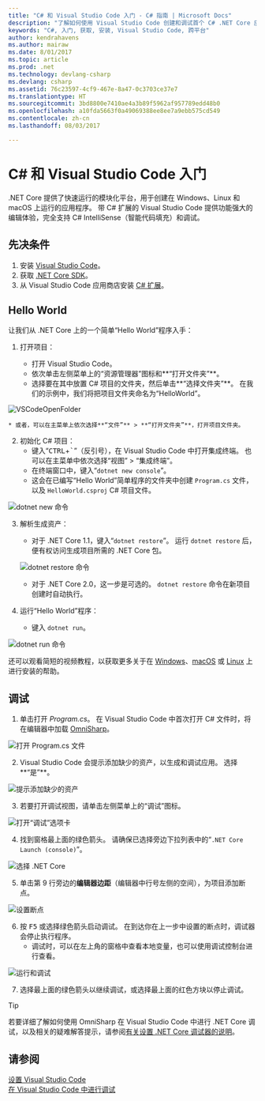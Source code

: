 ```yaml
---
title: "C# 和 Visual Studio Code 入门 - C# 指南 | Microsoft Docs"
description: "了解如何使用 Visual Studio Code 创建和调试首个 C# .NET Core 应用。"
keywords: "C#, 入门, 获取, 安装, Visual Studio Code, 跨平台"
author: kendrahavens
ms.author: mairaw
ms.date: 8/01/2017
ms.topic: article
ms.prod: .net
ms.technology: devlang-csharp
ms.devlang: csharp
ms.assetid: 76c23597-4cf9-467e-8a47-0c3703ce37e7
ms.translationtype: HT
ms.sourcegitcommit: 3bd8800e7410ae4a3b89f5962af957789edd48b0
ms.openlocfilehash: a10fda5663f0a49069388ee8ee7a9ebb575cd549
ms.contentlocale: zh-cn
ms.lasthandoff: 08/03/2017

---
```


# <a name="get-started-with-c-and-visual-studio-code"></a>C# 和 Visual Studio Code 入门

.NET Core 提供了快速运行的模块化平台，用于创建在 Windows、Linux 和 macOS 上运行的应用程序。 带 C# 扩展的 Visual Studio Code 提供功能强大的编辑体验，完全支持 C# IntelliSense（智能代码填充）和调试。

## <a name="prerequisites"></a>先决条件

1. 安装 [Visual Studio Code](https://code.visualstudio.com/)。
2. 获取 [.NET Core SDK](https://www.microsoft.com/net/download/core)。
3. 从 Visual Studio Code 应用商店安装 [C# 扩展](https://marketplace.visualstudio.com/items?itemName=ms-vscode.csharp)。

## <a name="hello-world"></a>Hello World

让我们从 .NET Core 上的一个简单“Hello World”程序入手：

1. 打开项目：

    * 打开 Visual Studio Code。
    * 依次单击左侧菜单上的“资源管理器”图标和**“打开文件夹”**。
    * 选择要在其中放置 C# 项目的文件夹，然后单击**“选择文件夹”**。 在我们的示例中，我们将把项目文件夹命名为“HelloWorld”。 

  ![VSCodeOpenFolder](media/with-visual-studio-code/vscodeopenfolder.png)

    * 或者，可以在主菜单上依次选择**“文件”** > **“打开文件夹”**，打开项目文件夹。

2. 初始化 C# 项目：
    * 键入“<kbd>CTRL</kbd>+<kbd>\`</kbd>”（反引号），在 Visual Studio Code 中打开集成终端。 也可以在主菜单中依次选择“视图” > “集成终端”。
    * 在终端窗口中，键入“`dotnet new console`”。
    * 这会在已编写“Hello World”简单程序的文件夹中创建 `Program.cs` 文件，以及 `HelloWorld.csproj` C# 项目文件。

  ![dotnet new 命令](media/with-visual-studio-code/dotnetnew.png)

3. 解析生成资产：

    * 对于 .NET Core 1.1，键入“`dotnet restore`”。 运行 `dotnet restore` 后，便有权访问生成项目所需的 .NET Core 包。

   ![dotnet restore 命令](media/with-visual-studio-code/dotnetrestore.png)

    * 对于 .NET Core 2.0，这一步是可选的。 `dotnet restore` 命令在新项目创建时自动执行。

4. 运行“Hello World”程序：

    * 键入 `dotnet run`。 

  ![dotnet run 命令](media/with-visual-studio-code/dotnetrun.png)

还可以观看简短的视频教程，以获取更多关于在 [Windows](https://channel9.msdn.com/Blogs/dotnet/Get-started-with-VS-Code-using-CSharp-and-NET-Core)、[macOS](https://channel9.msdn.com/Blogs/dotnet/Get-started-with-VS-Code-using-CSharp-and-NET-Core-on-MacOS) 或 [Linux](https://channel9.msdn.com/Blogs/dotnet/Get-started-with-VS-Code-Csharp-dotnet-Core-Ubuntu) 上进行安装的帮助。

## <a name="debug"></a>调试
1. 单击打开 *Program.cs*。 在 Visual Studio Code 中首次打开 C# 文件时，将在编辑器中加载 [OmniSharp](http://www.omnisharp.net/)。

  ![打开 Program.cs 文件](media/with-visual-studio-code/opencs.png)

2. Visual Studio Code 会提示添加缺少的资产，以生成和调试应用。 选择**“是”**。 

  ![提示添加缺少的资产](media/with-visual-studio-code/missing-assets.png)

3. 若要打开调试视图，请单击左侧菜单上的“调试”图标。

  ![打开“调试”选项卡](media/with-visual-studio-code/opendebug.png)

4. 找到窗格最上面的绿色箭头。 请确保已选择旁边下拉列表中的“`.NET Core Launch (console)`”。

  ![选择 .NET Core](media/with-visual-studio-code/selectcore.png)

5. 单击第 9 行旁边的**编辑器边距**（编辑器中行号左侧的空间），为项目添加断点。

  ![设置断点](media/with-visual-studio-code/setbreakpoint.png)

6. 按 <kbd>F5</kbd> 或选择绿色箭头启动调试。 在到达你在上一步中设置的断点时，调试器会停止执行程序。
    * 调试时，可以在左上角的窗格中查看本地变量，也可以使用调试控制台进行查看。

  ![运行和调试](media/with-visual-studio-code/rundebug.png)

7. 选择最上面的绿色箭头以继续调试，或选择最上面的红色方块以停止调试。

> [!TIP] 
> 若要详细了解如何使用 OmniSharp 在 Visual Studio Code 中进行 .NET Core 调试，以及相关的疑难解答提示，请参阅[有关设置 .NET Core 调试器的说明](https://github.com/OmniSharp/omnisharp-vscode/blob/master/debugger.md)。

## <a name="see-also"></a>请参阅
[设置 Visual Studio Code](https://code.visualstudio.com/docs/setup/setup-overview)   
[在 Visual Studio Code 中进行调试](https://code.visualstudio.com/Docs/editor/debugging)

